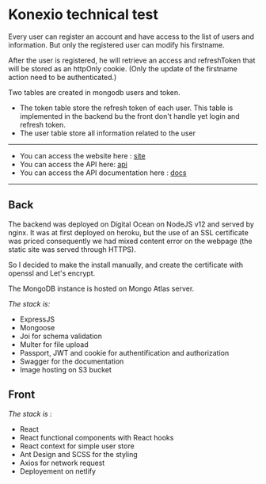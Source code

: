 # Konexio technical test
Every user can register an account and have access to the list of users and information. But only the registered user can modify his firstname.

After the user is registered, he will retrieve an access and refreshToken that will be stored as an httpOnly cookie. (Only the update of the firstname action need to be authenticated.)

Two tables are created in mongodb users and token. 
- The token table store the refresh token of each user. This table is implemented in the backend bu the front don't handle yet login and refresh token. 
- The user table store all information related to the user

------
- You can access the website here : [site](konexio.mushcommunity.org)
- You can access the API here: [api](api.konexio.mushcommunity.org/v1)
- You can access the API documentation here : [docs](api.konexio.mushcommunity.org/v1/docs)

-----

## Back
The backend was deployed on Digital Ocean on NodeJS v12 and served by nginx. It was at first deployed on heroku, but the use of an SSL certificate was priced consequently we had mixed content error on the webpage (the static site was served through HTTPS).

So I decided to make the install manually, and create the certificate with openssl and Let's encrypt.

The MongoDB instance is hosted on Mongo Atlas server. 

*The stack is:*
- ExpressJS
- Mongoose
- Joi for schema validation
- Multer for file upload
- Passport, JWT and cookie for authentification and authorization
- Swagger for the documentation
- Image hosting on S3 bucket

## Front
*The stack is :*
- React
- React functional components with React hooks
- React context for simple user store
- Ant Design and SCSS for the styling
- Axios for network request
- Deployement on netlify